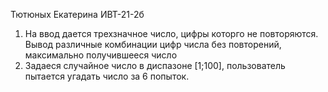 Тютюных Екатерина ИВТ-21-2б
1. На ввод дается трехзначное число, цифры которго не повторяются. Вывод различные комбинации цифр числа без повторений, максимально получившееся число
2. Задаеся случайное число в диспазоне [1;100], пользователь пытается угадать число за 6 попыток.